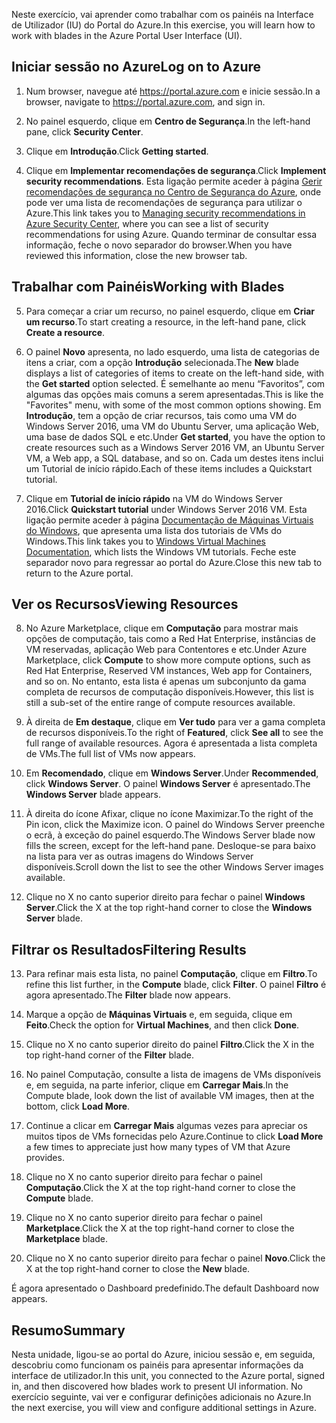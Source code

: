 <span data-ttu-id="b3727-101">Neste exercício, vai aprender como trabalhar com os painéis na Interface de Utilizador (IU) do Portal do Azure.</span><span class="sxs-lookup"><span data-stu-id="b3727-101">In this exercise, you will learn how to work with blades in the Azure Portal User Interface (UI).</span></span>

## <a name="log-on-to-azure"></a><span data-ttu-id="b3727-102">Iniciar sessão no Azure</span><span class="sxs-lookup"><span data-stu-id="b3727-102">Log on to Azure</span></span>

1. <span data-ttu-id="b3727-103">Num browser, navegue até https://portal.azure.com e inicie sessão.</span><span class="sxs-lookup"><span data-stu-id="b3727-103">In a browser, navigate to https://portal.azure.com, and sign in.</span></span>

2. <span data-ttu-id="b3727-104">No painel esquerdo, clique em **Centro de Segurança**.</span><span class="sxs-lookup"><span data-stu-id="b3727-104">In the left-hand pane, click **Security Center**.</span></span>

3. <span data-ttu-id="b3727-105">Clique em **Introdução**.</span><span class="sxs-lookup"><span data-stu-id="b3727-105">Click **Getting started**.</span></span>

4. <span data-ttu-id="b3727-106">Clique em **Implementar recomendações de segurança**.</span><span class="sxs-lookup"><span data-stu-id="b3727-106">Click **Implement security recommendations**.</span></span> <span data-ttu-id="b3727-107">Esta ligação permite aceder à página [Gerir recomendações de segurança no Centro de Segurança do Azure](https://docs.microsoft.com/azure/security-center/security-center-recommendations), onde pode ver uma lista de recomendações de segurança para utilizar o Azure.</span><span class="sxs-lookup"><span data-stu-id="b3727-107">This link takes you to [Managing security recommendations in Azure Security Center](https://docs.microsoft.com/azure/security-center/security-center-recommendations), where you can see a list of security recommendations for using Azure.</span></span> <span data-ttu-id="b3727-108">Quando terminar de consultar essa informação, feche o novo separador do browser.</span><span class="sxs-lookup"><span data-stu-id="b3727-108">When you have reviewed this information, close the new browser tab.</span></span>

## <a name="working-with-blades"></a><span data-ttu-id="b3727-109">Trabalhar com Painéis</span><span class="sxs-lookup"><span data-stu-id="b3727-109">Working with Blades</span></span>

5. <span data-ttu-id="b3727-110">Para começar a criar um recurso, no painel esquerdo, clique em **Criar um recurso**.</span><span class="sxs-lookup"><span data-stu-id="b3727-110">To start creating a resource, in the left-hand pane, click **Create a resource**.</span></span>

6. <span data-ttu-id="b3727-111">O painel **Novo** apresenta, no lado esquerdo, uma lista de categorias de itens a criar, com a opção **Introdução** selecionada.</span><span class="sxs-lookup"><span data-stu-id="b3727-111">The **New** blade displays a list of categories of items to create on the left-hand side, with the **Get started** option selected.</span></span> <span data-ttu-id="b3727-112">É semelhante ao menu “Favoritos”, com algumas das opções mais comuns a serem apresentadas.</span><span class="sxs-lookup"><span data-stu-id="b3727-112">This is like the "Favorites" menu, with some of the most common options showing.</span></span> <span data-ttu-id="b3727-113">Em **Introdução**, tem a opção de criar recursos, tais como uma VM do Windows Server 2016, uma VM do Ubuntu Server, uma aplicação Web, uma base de dados SQL e etc.</span><span class="sxs-lookup"><span data-stu-id="b3727-113">Under **Get started**, you have the option to create resources such as a Windows Server 2016 VM, an Ubuntu Server VM, a Web app, a SQL database, and so on.</span></span> <span data-ttu-id="b3727-114">Cada um destes itens inclui um Tutorial de início rápido.</span><span class="sxs-lookup"><span data-stu-id="b3727-114">Each of these items includes a Quickstart tutorial.</span></span>

7. <span data-ttu-id="b3727-115">Clique em **Tutorial de início rápido** na VM do Windows Server 2016.</span><span class="sxs-lookup"><span data-stu-id="b3727-115">Click **Quickstart tutorial** under Windows Server 2016 VM.</span></span> <span data-ttu-id="b3727-116">Esta ligação permite aceder à página [Documentação de Máquinas Virtuais do Windows](https://docs.microsoft.com/azure/virtual-machines/windows/), que apresenta uma lista dos tutoriais de VMs do Windows.</span><span class="sxs-lookup"><span data-stu-id="b3727-116">This link takes you to [Windows Virtual Machines Documentation](https://docs.microsoft.com/azure/virtual-machines/windows/), which lists the Windows VM tutorials.</span></span> <span data-ttu-id="b3727-117">Feche este separador novo para regressar ao portal do Azure.</span><span class="sxs-lookup"><span data-stu-id="b3727-117">Close this new tab to return to the Azure portal.</span></span>

## <a name="viewing-resources"></a><span data-ttu-id="b3727-118">Ver os Recursos</span><span class="sxs-lookup"><span data-stu-id="b3727-118">Viewing Resources</span></span>

8. <span data-ttu-id="b3727-119">No Azure Marketplace, clique em **Computação** para mostrar mais opções de computação, tais como a Red Hat Enterprise, instâncias de VM reservadas, aplicação Web para Contentores e etc.</span><span class="sxs-lookup"><span data-stu-id="b3727-119">Under Azure Marketplace, click **Compute** to show more compute options, such as Red Hat Enterprise, Reserved VM instances, Web app for Containers, and so on.</span></span> <span data-ttu-id="b3727-120">No entanto, esta lista é apenas um subconjunto da gama completa de recursos de computação disponíveis.</span><span class="sxs-lookup"><span data-stu-id="b3727-120">However, this list is still a sub-set of the entire range of compute resources available.</span></span>

9. <span data-ttu-id="b3727-121">À direita de **Em destaque**, clique em **Ver tudo** para ver a gama completa de recursos disponíveis.</span><span class="sxs-lookup"><span data-stu-id="b3727-121">To the right of **Featured**, click **See all** to see the full range of available resources.</span></span> <span data-ttu-id="b3727-122">Agora é apresentada a lista completa de VMs.</span><span class="sxs-lookup"><span data-stu-id="b3727-122">The full list of VMs now appears.</span></span>

10. <span data-ttu-id="b3727-123">Em **Recomendado**, clique em **Windows Server**.</span><span class="sxs-lookup"><span data-stu-id="b3727-123">Under **Recommended**, click **Windows Server**.</span></span> <span data-ttu-id="b3727-124">O painel **Windows Server** é apresentado.</span><span class="sxs-lookup"><span data-stu-id="b3727-124">The **Windows Server** blade appears.</span></span>

11. <span data-ttu-id="b3727-125">À direita do ícone Afixar, clique no ícone Maximizar.</span><span class="sxs-lookup"><span data-stu-id="b3727-125">To the right of the Pin icon, click the Maximize icon.</span></span> <span data-ttu-id="b3727-126">O painel do Windows Server preenche o ecrã, à exceção do painel esquerdo.</span><span class="sxs-lookup"><span data-stu-id="b3727-126">The Windows Server blade now fills the screen, except for the left-hand pane.</span></span> <span data-ttu-id="b3727-127">Desloque-se para baixo na lista para ver as outras imagens do Windows Server disponíveis.</span><span class="sxs-lookup"><span data-stu-id="b3727-127">Scroll down the list to see the other Windows Server images available.</span></span>

12. <span data-ttu-id="b3727-128">Clique no X no canto superior direito para fechar o painel **Windows Server**.</span><span class="sxs-lookup"><span data-stu-id="b3727-128">Click the X at the top right-hand corner to close the **Windows Server** blade.</span></span>

## <a name="filtering-results"></a><span data-ttu-id="b3727-129">Filtrar os Resultados</span><span class="sxs-lookup"><span data-stu-id="b3727-129">Filtering Results</span></span>

13. <span data-ttu-id="b3727-130">Para refinar mais esta lista, no painel **Computação**, clique em **Filtro**.</span><span class="sxs-lookup"><span data-stu-id="b3727-130">To refine this list further, in the **Compute** blade, click **Filter**.</span></span> <span data-ttu-id="b3727-131">O painel **Filtro** é agora apresentado.</span><span class="sxs-lookup"><span data-stu-id="b3727-131">The **Filter** blade now appears.</span></span>

14. <span data-ttu-id="b3727-132">Marque a opção de **Máquinas Virtuais** e, em seguida, clique em **Feito**.</span><span class="sxs-lookup"><span data-stu-id="b3727-132">Check the option for **Virtual Machines**, and then click **Done**.</span></span>

15. <span data-ttu-id="b3727-133">Clique no X no canto superior direito do painel **Filtro**.</span><span class="sxs-lookup"><span data-stu-id="b3727-133">Click the X in the top right-hand corner of the **Filter** blade.</span></span>

16. <span data-ttu-id="b3727-134">No painel Computação, consulte a lista de imagens de VMs disponíveis e, em seguida, na parte inferior, clique em **Carregar Mais**.</span><span class="sxs-lookup"><span data-stu-id="b3727-134">In the Compute blade, look down the list of available VM images, then at the bottom, click **Load More**.</span></span>

17. <span data-ttu-id="b3727-135">Continue a clicar em **Carregar Mais** algumas vezes para apreciar os muitos tipos de VMs fornecidas pelo Azure.</span><span class="sxs-lookup"><span data-stu-id="b3727-135">Continue to click **Load More** a few times to appreciate just how many types of VM that Azure provides.</span></span>

18. <span data-ttu-id="b3727-136">Clique no X no canto superior direito para fechar o painel **Computação**.</span><span class="sxs-lookup"><span data-stu-id="b3727-136">Click the X at the top right-hand corner to close the **Compute** blade.</span></span>

19. <span data-ttu-id="b3727-137">Clique no X no canto superior direito para fechar o painel **Marketplace**.</span><span class="sxs-lookup"><span data-stu-id="b3727-137">Click the X at the top right-hand corner to close the **Marketplace** blade.</span></span>

20. <span data-ttu-id="b3727-138">Clique no X no canto superior direito para fechar o painel **Novo**.</span><span class="sxs-lookup"><span data-stu-id="b3727-138">Click the X at the top right-hand corner to close the **New** blade.</span></span>

<span data-ttu-id="b3727-139">É agora apresentado o Dashboard predefinido.</span><span class="sxs-lookup"><span data-stu-id="b3727-139">The default Dashboard now appears.</span></span>

## <a name="summary"></a><span data-ttu-id="b3727-140">Resumo</span><span class="sxs-lookup"><span data-stu-id="b3727-140">Summary</span></span>

<span data-ttu-id="b3727-141">Nesta unidade, ligou-se ao portal do Azure, iniciou sessão e, em seguida, descobriu como funcionam os painéis para apresentar informações da interface de utilizador.</span><span class="sxs-lookup"><span data-stu-id="b3727-141">In this unit, you connected to the Azure portal, signed in, and then discovered how blades work to present UI information.</span></span> <span data-ttu-id="b3727-142">No exercício seguinte, vai ver e configurar definições adicionais no Azure.</span><span class="sxs-lookup"><span data-stu-id="b3727-142">In the next exercise, you will view and configure additional settings in Azure.</span></span>